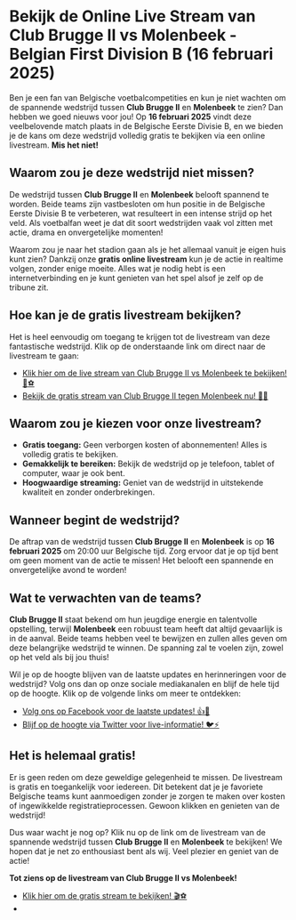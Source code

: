 # Bekijk de Online Live Stream van Club Brugge II vs Molenbeek - Belgian First Division B (16 februari 2025)

Ben je een fan van Belgische voetbalcompetities en kun je niet wachten om de spannende wedstrijd tussen **Club Brugge II** en **Molenbeek** te zien? Dan hebben we goed nieuws voor jou! Op **16 februari 2025** vindt deze veelbelovende match plaats in de Belgische Eerste Divisie B, en we bieden je de kans om deze wedstrijd volledig gratis te bekijken via een online livestream. **Mis het niet!**

## Waarom zou je deze wedstrijd niet missen?

De wedstrijd tussen **Club Brugge II** en **Molenbeek** belooft spannend te worden. Beide teams zijn vastbesloten om hun positie in de Belgische Eerste Divisie B te verbeteren, wat resulteert in een intense strijd op het veld. Als voetbalfan weet je dat dit soort wedstrijden vaak vol zitten met actie, drama en onvergetelijke momenten!

Waarom zou je naar het stadion gaan als je het allemaal vanuit je eigen huis kunt zien? Dankzij onze **gratis online livestream** kun je de actie in realtime volgen, zonder enige moeite. Alles wat je nodig hebt is een internetverbinding en je kunt genieten van het spel alsof je zelf op de tribune zit.

## Hoe kan je de gratis livestream bekijken?

Het is heel eenvoudig om toegang te krijgen tot de livestream van deze fantastische wedstrijd. Klik op de onderstaande link om direct naar de livestream te gaan:

- [Klik hier om de live stream van Club Brugge II vs Molenbeek te bekijken! 🚨⚽️](https://tinyurl.com/livestreamfreeo?st=Club+Brugge+II+vs+Molenbeek&si=ghc)
- [Bekijk de gratis stream van Club Brugge II tegen Molenbeek nu! 🎥🔥](https://tinyurl.com/livestreamfreeo?st=Club+Brugge+II+vs+Molenbeek&si=ghc)

## Waarom zou je kiezen voor onze livestream?

- **Gratis toegang:** Geen verborgen kosten of abonnementen! Alles is volledig gratis te bekijken.
- **Gemakkelijk te bereiken:** Bekijk de wedstrijd op je telefoon, tablet of computer, waar je ook bent.
- **Hoogwaardige streaming:** Geniet van de wedstrijd in uitstekende kwaliteit en zonder onderbrekingen.

## Wanneer begint de wedstrijd?

De aftrap van de wedstrijd tussen **Club Brugge II** en **Molenbeek** is op **16 februari 2025** om 20:00 uur Belgische tijd. Zorg ervoor dat je op tijd bent om geen moment van de actie te missen! Het belooft een spannende en onvergetelijke avond te worden!

## Wat te verwachten van de teams?

**Club Brugge II** staat bekend om hun jeugdige energie en talentvolle opstelling, terwijl **Molenbeek** een robuust team heeft dat altijd gevaarlijk is in de aanval. Beide teams hebben veel te bewijzen en zullen alles geven om deze belangrijke wedstrijd te winnen. De spanning zal te voelen zijn, zowel op het veld als bij jou thuis!

Wil je op de hoogte blijven van de laatste updates en herinneringen voor de wedstrijd? Volg ons dan op onze sociale mediakanalen en blijf de hele tijd op de hoogte. Klik op de volgende links om meer te ontdekken:

- [Volg ons op Facebook voor de laatste updates! 👍📲](https://tinyurl.com/livestreamfreeo?st=Club+Brugge+II+vs+Molenbeek&si=ghc)
- [Blijf op de hoogte via Twitter voor live-informatie! 🐦⚡️](https://tinyurl.com/livestreamfreeo?st=Club+Brugge+II+vs+Molenbeek&si=ghc)

## Het is helemaal gratis!

Er is geen reden om deze geweldige gelegenheid te missen. De livestream is gratis en toegankelijk voor iedereen. Dit betekent dat je je favoriete Belgische teams kunt aanmoedigen zonder je zorgen te maken over kosten of ingewikkelde registratieprocessen. Gewoon klikken en genieten van de wedstrijd!

Dus waar wacht je nog op? Klik nu op de link om de livestream van de spannende wedstrijd tussen **Club Brugge II** en **Molenbeek** te bekijken! We hopen dat je net zo enthousiast bent als wij. Veel plezier en geniet van de actie!

**Tot ziens op de livestream van Club Brugge II vs Molenbeek!**

- [Klik hier om de gratis stream te bekijken! 🎬⚽️](https://tinyurl.com/livestreamfreeo?st=Club+Brugge+II+vs+Molenbeek&si=ghc)
- 
